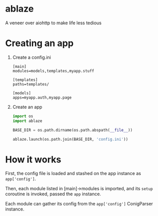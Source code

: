 # ablaze
A veneer over aiohttp to make life less tedious


# Creating an app

1. Create a config.ini
   ```
   [main]
   modules=models,templates,myapp.stuff

   [templates]
   paths=templates/

   [models]
   apps=myapp.auth,myapp.page
   ```

2. Create an app

   ```python
   import os
   import ablaze

   BASE_DIR = os.path.dirname(os.path.abspath(__file__))

   ablaze.launch(os.path.join(BASE_DIR, 'config.ini'))
   ```

# How it works

First, the config file is loaded and stashed on the app instance as
`app['config']`.

Then, each module listed in [main]->modules is imported, and its `setup`
coroutine is invoked, passed the `app` instance.

Each module can gather its config from the `app['config']` ConigParser instance.
